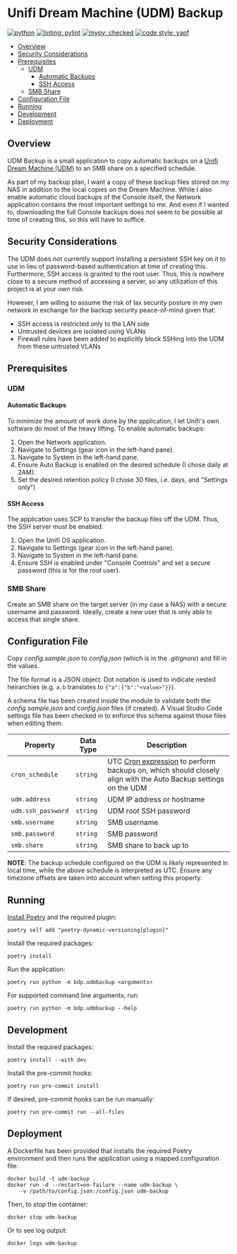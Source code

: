 # Unifi Dream Machine (UDM) Backup <!-- omit in toc -->

[![python](https://img.shields.io/badge/python-3.10-3776AB.svg?style=flat&logo=python&logoColor=white)](https://www.python.org)
[![linting: pylint](https://img.shields.io/badge/linting-pylint-yellowgreen)](https://github.com/PyCQA/pylint)
[![mypy: checked](https://img.shields.io/badge/mypy-checked-blue)](http://mypy-lang.org/)
[![code style: yapf](https://img.shields.io/badge/code%20style-yapf-blue)](https://github.com/google/yapf)

- [Overview](#overview)
- [Security Considerations](#security-considerations)
- [Prerequisites](#prerequisites)
    - [UDM](#udm)
        - [Automatic Backups](#automatic-backups)
        - [SSH Access](#ssh-access)
    - [SMB Share](#smb-share)
- [Configuration File](#configuration-file)
- [Running](#running)
- [Development](#development)
- [Deployment](#deployment)

## Overview

UDM Backup is a small application to copy automatic backups on a
[Unifi Dream Machine (UDM)](https://store.ui.com/collections/unifi-network-unifi-os-consoles/products/udm-us) to an SMB
share on a specified schedule.

As part of my backup plan, I want a copy of these backup files stored on my NAS in addition to the local copies on the
Dream Machine. While I also enable automatic cloud backups of the Console itself, the Network application contains the
most important settings to me. And even if I wanted to, downloading the full Console backups does not seem to be
possible at time of creating this, so this will have to suffice.

## Security Considerations

The UDM does not currently support installing a persistent SSH key on it to use in lieu of password-based
authentication at time of creating this. Furthermore, SSH access is granted to the root user. Thus, this is nowhere
close to a secure method of accessing a server, so any utilization of this project is at your own risk.

However, I am willing to assume the risk of lax security posture in my own network in exchange for the backup security
peace-of-mind given that:

- SSH access is restricted only to the LAN side
- Untrusted devices are isolated using VLANs
- Firewall rules have been added to explicitly block SSHing into the UDM from these untrusted VLANs

## Prerequisites

### UDM

#### Automatic Backups

To minimize the amount of work done by the application, I let Unifi's own software do most of the heavy lifting. To
enable automatic backups:

1. Open the Network application.
2. Navigate to Settings (gear icon in the left-hand pane).
3. Navigate to System in the left-hand pane.
4. Ensure Auto Backup is enabled on the desired schedule (I chose daily at 2AM).
5. Set the desired retention policy (I chose 30 files, i.e. days, and "Settings only")

#### SSH Access

The application uses SCP to transfer the backup files off the UDM. Thus, the SSH server must be enabled:

1. Open the Unifi OS application.
2. Navigate to Settings (gear icon in the left-hand pane).
3. Navigate to System in the left-hand pane.
4. Ensure SSH is enabled under "Console Controls" and set a secure password (this is for the root user).

### SMB Share

Create an SMB share on the target server (in my case a NAS) with a secure username and password. Ideally, create a new
user that is only able to access that single share.

## Configuration File

Copy _config.sample.json_ to _config.json_ (which is in the _.gitignore_) and fill in the values.

The file format is a JSON object. Dot notation is used to indicate nested heirarchies (e.g. `a.b` translates to
`{"a":{"b":"<value>"}}`).

A schema file has been created inside the module to validate both the _config.sample.json_ and _config.json_ files (if
created). A Visual Studio Code settings file has been checked in to enforce this schema against those files when editing
them.

| Property           | Data Type | Description |
| ------------------ | --------- | ----------- |
| `cron_schedule`    | `string`  | UTC [Cron expression](https://crontab.guru) to perform backups on, which should closely align with the Auto Backup settings on the UDM |
| `udm.address`      | `string`  | UDM IP address or hostname |
| `udm.ssh_password` | `string`  | UDM root SSH password |
| `smb.username`     | `string`  | SMB username |
| `smb.password`     | `string`  | SMB password |
| `smb.share`        | `string`  | SMB share to back up to |

**NOTE**: The backup schedule configured on the UDM is likely represented in local time, while the above schedule is
interpreted as UTC. Ensure any timezone offsets are taken into account when setting this property.

## Running

[Install Poetry](https://python-poetry.org/docs/#installation) and the required plugin:

```shell
poetry self add "poetry-dynamic-versioning[plugin]"
```

Install the required packages:

```shell
poetry install
```

Run the application:

```shell
poetry run python -m bdp.udmbackup <arguments>
```

For supported command line arguments, run:

```shell
poetry run python -m bdp.udmbackup --help
```

## Development

Install the required packages:

```shell
poetry install --with dev
```

Install the pre-commit hooks:

```shell
poetry run pre-commit install
```

If desired, pre-commit hooks can be run manually:

```shell
poetry run pre-commit run --all-files
```

## Deployment

A Dockerfile has been provided that installs the required Poetry environment and then runs the application using a
mapped configuration file:

```shell
docker build -t udm-backup .
docker run -d --restart=on-failure --name udm-backup \
    -v /path/to/config.json:/config.json udm-backup
```

Then, to stop the container:

```shell
docker stop udm-backup
```

Or to see log output:

```shell
docker logs udm-backup
```

